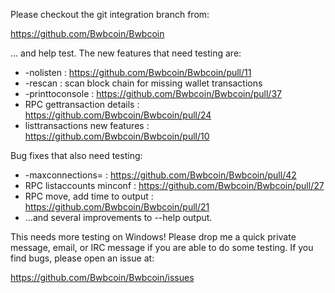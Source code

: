 Please checkout the git integration branch from:

https://github.com/Bwbcoin/Bwbcoin

... and help test.  The new features that need testing are:

* -nolisten : https://github.com/Bwbcoin/Bwbcoin/pull/11
* -rescan : scan block chain for missing wallet transactions
* -printtoconsole : https://github.com/Bwbcoin/Bwbcoin/pull/37
* RPC gettransaction details : https://github.com/Bwbcoin/Bwbcoin/pull/24
* listtransactions new features : https://github.com/Bwbcoin/Bwbcoin/pull/10

Bug fixes that also need testing:

* -maxconnections= : https://github.com/Bwbcoin/Bwbcoin/pull/42
* RPC listaccounts minconf : https://github.com/Bwbcoin/Bwbcoin/pull/27
* RPC move, add time to output : https://github.com/Bwbcoin/Bwbcoin/pull/21
* ...and several improvements to --help output.

This needs more testing on Windows!  Please drop me a quick private message, email, or IRC message if you are able to do some testing.  If you find bugs, please open an issue at:

https://github.com/Bwbcoin/Bwbcoin/issues
